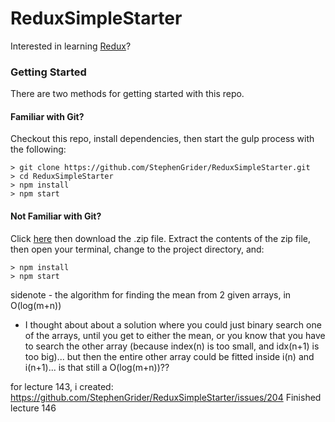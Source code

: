 # ReduxSimpleStarter

Interested in learning [Redux](https://www.udemy.com/react-redux/)?

### Getting Started

There are two methods for getting started with this repo.

#### Familiar with Git?
Checkout this repo, install dependencies, then start the gulp process with the following:

```
> git clone https://github.com/StephenGrider/ReduxSimpleStarter.git
> cd ReduxSimpleStarter
> npm install
> npm start
```

#### Not Familiar with Git?
Click [here](https://github.com/StephenGrider/ReactStarter/releases) then download the .zip file.  Extract the contents of the zip file, then open your terminal, change to the project directory, and:

```
> npm install
> npm start
```

sidenote - the algorithm for finding the mean from 2 given arrays, in O(log(m+n)) 
- I thought about about a solution where you could just binary search one of the arrays, until you get to either the 
mean, or you know that you have to search the other array (because index(n) is too small, and idx(n+1) is too big)...
but then the entire other array could be fitted inside i(n) and i(n+1)... is that still a O(log(m+n))??

for lecture 143, i created: https://github.com/StephenGrider/ReduxSimpleStarter/issues/204
Finished lecture 146